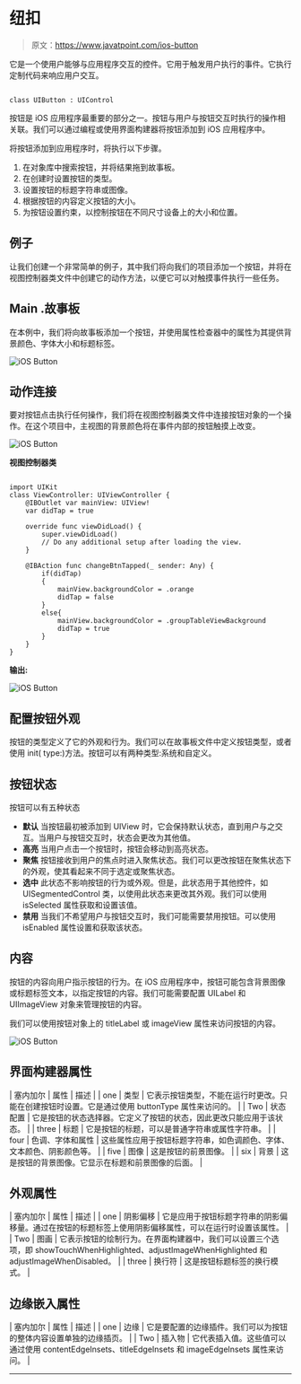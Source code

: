 # 纽扣

> 原文：<https://www.javatpoint.com/ios-button>

它是一个使用户能够与应用程序交互的控件。它用于触发用户执行的事件。它执行定制代码来响应用户交互。

```

class UIButton : UIControl

```

按钮是 iOS 应用程序最重要的部分之一。按钮与用户与按钮交互时执行的操作相关联。我们可以通过编程或使用界面构建器将按钮添加到 iOS 应用程序中。

将按钮添加到应用程序时，将执行以下步骤。

1.  在对象库中搜索按钮，并将结果拖到故事板。
2.  在创建时设置按钮的类型。
3.  设置按钮的标题字符串或图像。
4.  根据按钮的内容定义按钮的大小。
5.  为按钮设置约束，以控制按钮在不同尺寸设备上的大小和位置。

## 例子

让我们创建一个非常简单的例子，其中我们将向我们的项目添加一个按钮，并将在视图控制器类文件中创建它的动作方法，以便它可以对触摸事件执行一些任务。

## Main .故事板

在本例中，我们将向故事板添加一个按钮，并使用属性检查器中的属性为其提供背景颜色、字体大小和标题标签。

![iOS Button](img/b7a9a528851fa95496c3002a140c4037.png)

## 动作连接

要对按钮点击执行任何操作，我们将在视图控制器类文件中连接按钮对象的一个操作。在这个项目中，主视图的背景颜色将在事件内部的按钮触摸上改变。

![iOS Button](img/7e9ad73ef19ce906c8390c386b900b40.png)

**视图控制器类**

```

import UIKit
class ViewController: UIViewController {
    @IBOutlet var mainView: UIView!
    var didTap = true

    override func viewDidLoad() {
        super.viewDidLoad()
        // Do any additional setup after loading the view.
    }

    @IBAction func changeBtnTapped(_ sender: Any) {
        if(didTap)
        {
            mainView.backgroundColor = .orange
            didTap = false
        }
        else{
            mainView.backgroundColor = .groupTableViewBackground
            didTap = true
        }
    }    
}

```

**输出:**

![iOS Button](img/3f6fb24ef91bdd9a253acdfbb3b6e71e.png)

## 配置按钮外观

按钮的类型定义了它的外观和行为。我们可以在故事板文件中定义按钮类型，或者使用 init( type:)方法。按钮可以有两种类型:系统和自定义。

## 按钮状态

按钮可以有五种状态

*   **默认**
    当按钮最初被添加到 UIView 时，它会保持默认状态，直到用户与之交互。当用户与按钮交互时，状态会更改为其他值。
*   **高亮**
    当用户点击一个按钮时，按钮会移动到高亮状态。
*   **聚焦**
    按钮接收到用户的焦点时进入聚焦状态。我们可以更改按钮在聚焦状态下的外观，使其看起来不同于选定或聚焦状态。
*   **选中**
    此状态不影响按钮的行为或外观。但是，此状态用于其他控件，如 UISegmentedControl 类，以使用此状态来更改其外观。我们可以使用 isSelected 属性获取和设置该值。
*   **禁用**
    当我们不希望用户与按钮交互时，我们可能需要禁用按钮。可以使用 isEnabled 属性设置和获取该状态。

## 内容

按钮的内容向用户指示按钮的行为。在 iOS 应用程序中，按钮可能包含背景图像或标题标签文本，以指定按钮的内容。我们可能需要配置 UILabel 和 UIImageView 对象来管理按钮的内容。

我们可以使用按钮对象上的 titleLabel 或 imageView 属性来访问按钮的内容。

![iOS Button](img/b04c8efa4480b033df93422aa721ee66.png)

## 界面构建器属性

| 塞内加尔 | 属性 | 描述 |
| one | 类型 | 它表示按钮类型，不能在运行时更改。只能在创建按钮时设置。它是通过使用 buttonType 属性来访问的。 |
| Two | 状态配置 | 它是按钮的状态选择器。它定义了按钮的状态，因此更改只能应用于该状态。 |
| three | 标题 | 它是按钮的标题，可以是普通字符串或属性字符串。 |
| four | 色调、字体和属性 | 这些属性应用于按钮标题字符串，如色调颜色、字体、文本颜色、阴影颜色等。 |
| five | 图像 | 这是按钮的前景图像。 |
| six | 背景 | 这是按钮的背景图像。它显示在标题和前景图像的后面。 |

## 外观属性

| 塞内加尔 | 属性 | 描述 |
| one | 阴影偏移 | 它是应用于按钮标题字符串的阴影偏移量。通过在按钮的标题标签上使用阴影偏移属性，可以在运行时设置该属性。 |
| Two | 图画 | 它表示按钮的绘制行为。在界面构建器中，我们可以设置三个选项，即 showTouchWhenHighlighted、adjustImageWhenHighlighted 和 adjustImageWhenDisabled。 |
| three | 换行符 | 这是按钮标题标签的换行模式。 |

## 边缘嵌入属性

| 塞内加尔 | 属性 | 描述 |
| one | 边缘 | 它是要配置的边缘插件。我们可以为按钮的整体内容设置单独的边缘插页。 |
| Two | 插入物 | 它代表插入值。这些值可以通过使用 contentEdgeInsets、titleEdgeInsets 和 imageEdgeInsets 属性来访问。 |

* * *
